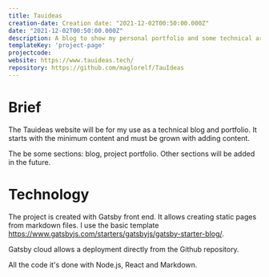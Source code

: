 ```yaml
---
title: Tauideas
creation-date: Creation date: "2021-12-02T00:50:00.000Z"
date: "2021-12-02T00:50:00.000Z"
description: A blog to show my personal portfolio and some technical articles
templateKey: 'project-page'
projectcode: 
website: https://www.tauideas.tech/
repository: https://github.com/maglorelf/TauIdeas
---
```

# Brief #
The Tauideas website will be for my use as a technical blog and portfolio. It starts with the minimum content and must be grown with adding content.

The be some sections: blog, project portfolio. Other sections will be added in the future.

# Technology
The project is created with Gatsby front end. It allows creating static pages from markdown files. I use the basic template https://www.gatsbyjs.com/starters/gatsbyjs/gatsby-starter-blog/.

Gatsby cloud allows a deployment directly from the Github repository.

All the code it's done with Node.js, React and Markdown.
